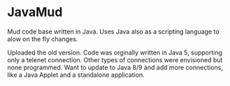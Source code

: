 # JavaMud
Mud code base written in Java.  Uses Java also as a scripting language to alow on the fly changes.

Uploaded the old version.  Code was orginally written in Java 5, supporting only a telenet connection.  Other types of connections were envisioned but none programmed.  Want to update to Java 8/9 and add more connections, like a Java Applet and a standalone application.
